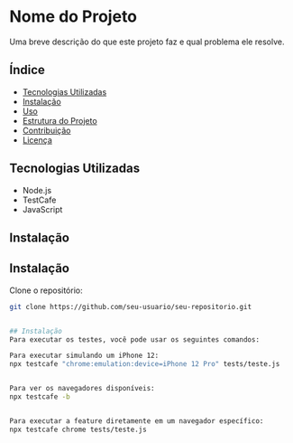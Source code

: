 # Nome do Projeto

Uma breve descrição do que este projeto faz e qual problema ele resolve.

## Índice

- [Tecnologias Utilizadas](#tecnologias-utilizadas)
- [Instalação](#instalação)
- [Uso](#uso)
- [Estrutura do Projeto](#estrutura-do-projeto)
- [Contribuição](#contribuição)
- [Licença](#licença)

## Tecnologias Utilizadas

- Node.js
- TestCafe
- JavaScript

## Instalação

## Instalação

Clone o repositório:

```bash
git clone https://github.com/seu-usuario/seu-repositorio.git


## Instalação
Para executar os testes, você pode usar os seguintes comandos:

Para executar simulando um iPhone 12:
npx testcafe "chrome:emulation:device=iPhone 12 Pro" tests/teste.js


Para ver os navegadores disponíveis:
npx testcafe -b


Para executar a feature diretamente em um navegador específico:
npx testcafe chrome tests/teste.js

